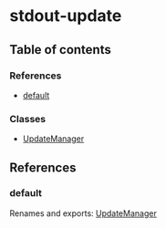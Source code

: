 # stdout-update

## Table of contents

### References

- [default](index.md#default)

### Classes

- [UpdateManager](classes/UpdateManager.md)

## References

### default

Renames and exports: [UpdateManager](classes/UpdateManager.md)

